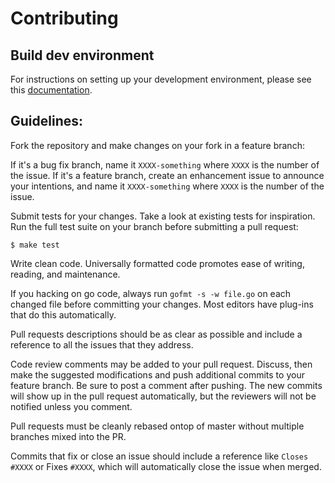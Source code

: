 # Contributing

## Build dev environment

For instructions on setting up your development environment, please see this
[documentation](https://github.com/folieadrien/grounds/blob/master/docs/DEVENV.md).

## Guidelines:

Fork the repository and make changes on your fork in a feature branch:

If it's a bug fix branch, name it `XXXX-something` where `XXXX` is the number of the issue.
If it's a feature branch, create an enhancement issue to announce your intentions, and name it `XXXX-something` where
`XXXX` is the number of the issue.

Submit tests for your changes. Take a look at existing tests for inspiration.
Run the full test suite on your branch before submitting a pull request:

	$ make test

Write clean code. Universally formatted code promotes ease of writing, reading, and maintenance.

If you hacking on go code, always run `gofmt -s -w file.go` on each changed file before committing your changes.
Most editors have plug-ins that do this automatically.

Pull requests descriptions should be as clear as possible and include a reference to all the issues that they address.

Code review comments may be added to your pull request. Discuss, then make the suggested modifications and push additional
commits to your feature branch. Be sure to post a comment after pushing. The new commits will show up in the pull request
automatically, but the reviewers will not be notified unless you comment.

Pull requests must be cleanly rebased ontop of master without multiple branches mixed into the PR.

Commits that fix or close an issue should include a reference like `Closes #XXXX` or Fixes `#XXXX`, which will automatically close the issue 
when merged.
